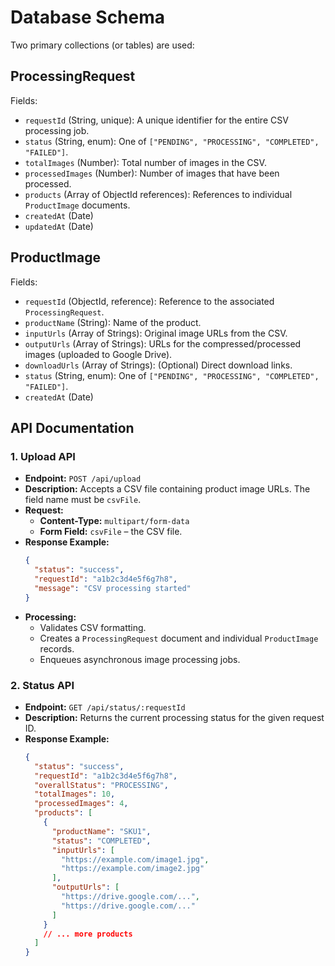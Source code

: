 # Database Schema

Two primary collections (or tables) are used:

## ProcessingRequest

Fields:

- `requestId` (String, unique): A unique identifier for the entire CSV processing job.
- `status` (String, enum): One of `["PENDING", "PROCESSING", "COMPLETED", "FAILED"]`.
- `totalImages` (Number): Total number of images in the CSV.
- `processedImages` (Number): Number of images that have been processed.
- `products` (Array of ObjectId references): References to individual `ProductImage` documents.
- `createdAt` (Date)
- `updatedAt` (Date)

## ProductImage

Fields:

- `requestId` (ObjectId, reference): Reference to the associated `ProcessingRequest`.
- `productName` (String): Name of the product.
- `inputUrls` (Array of Strings): Original image URLs from the CSV.
- `outputUrls` (Array of Strings): URLs for the compressed/processed images (uploaded to Google Drive).
- `downloadUrls` (Array of Strings): (Optional) Direct download links.
- `status` (String, enum): One of `["PENDING", "PROCESSING", "COMPLETED", "FAILED"]`.
- `createdAt` (Date)

## API Documentation

### 1. Upload API

- **Endpoint:** `POST /api/upload`
- **Description:** Accepts a CSV file containing product image URLs. The field name must be `csvFile`.
- **Request:**
  - **Content-Type:** `multipart/form-data`
  - **Form Field:** `csvFile` – the CSV file.
- **Response Example:**
  ```json
  {
    "status": "success",
    "requestId": "a1b2c3d4e5f6g7h8",
    "message": "CSV processing started"
  }
  ```
- **Processing:**
  - Validates CSV formatting.
  - Creates a `ProcessingRequest` document and individual `ProductImage` records.
  - Enqueues asynchronous image processing jobs.

### 2. Status API

- **Endpoint:** `GET /api/status/:requestId`
- **Description:** Returns the current processing status for the given request ID.
- **Response Example:**
  ```json
  {
    "status": "success",
    "requestId": "a1b2c3d4e5f6g7h8",
    "overallStatus": "PROCESSING",
    "totalImages": 10,
    "processedImages": 4,
    "products": [
      {
        "productName": "SKU1",
        "status": "COMPLETED",
        "inputUrls": [
          "https://example.com/image1.jpg",
          "https://example.com/image2.jpg"
        ],
        "outputUrls": [
          "https://drive.google.com/...",
          "https://drive.google.com/..."
        ]
      }
      // ... more products
    ]
  }
  ```
#

